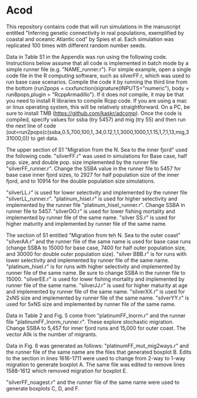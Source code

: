 # Acod
This repository contains code that will run simulations in the manuscript entitled
"Inferring genetic connectivity in real populations, exemplified by coastal and oceanic Atlantic cod" by Spies et al.
Each simulation was replicated 100 times with different random number seeds. 

Data in Table S1 in the Appendix was run using the following code. Instructions below assume that all code is implemented in batch mode by a simple runner file (e.g. "NAME_runner.r"). For simple example, open a single code file in the R computing software, such as silverFF.r, which was used to run base case scenarios. Compile the code it by running the third line from the bottom (run2pops = cxxfunction(signature(INPUTS="numeric"), body = run8pops,plugin = "RcppArmadillo"). If it does not compile, it may be that you need to install R libraries to compile Rcpp code. If you are using a mac or linux operating system, this will be relatively straightforward. On a PC, be sure to install TMB (https://github.com/kaskr/adcomp). Once the code is compiled, specify values for ssba (try 5457) and mig (try 55) and then run the next line of code (out=run2pops(c(ssba,0.5,700,100,1,.34,0.12,1,1,3000,1000,1,1.15,1,7,1,13,mig,331000,0)) to get data.

The upper section of S1 "Migration from the N. Sea to the inner fjord" used the following code. 
"silverFF.r" was used in simulations for Base case, half pop. size, and double pop. size implemented by the runner file 
"silverFF_runner.r". Change the SSBA value in the runner file to 5457 for base case inner fjord sizes, to 2927 for half population 
size of the inner fjord, and to 10914 for the double population size simulations. 

"silverLL.r" is used for lower selectivity and implemented by the runner file "silverLL_runner.r".
"platinum_hisel.r" is used for higher selectivity and implemented by the runner file "platinum_hisel_runner.r". 
Change SSBA in runner file to 5457.
"silverOO.r" is used for lower fishing mortality and implemented by runner file of the same name.
"silver SS.r" is used for higher maturity and implemented by runner file of the same name.

The section of S1 entitled "Migration from teh N. Sea to the outer coast"
"silverAA.r" and the runner file of the same name is used for base case runs (change SSBA to 15000 for base case, 7400 for half 
outer population size, and 30000 for double outer population size).
"silver BBB.r" is for runs with lower selectivity and implemented by runner file of the same name.
"platinum_hisel.r" is for runs with higher selectivity and implemented by runner file of the same name. Be sure to change SSBA 
in the runner file to 15000.
"silverEE.r" is used for lower fishing mortality and implemented by runner file of the same name.
"silverJJ.r" is used for higher maturity at age and implemented by runner file of the same name.
"silverXX.r" is used for 2xNS size and implemented by runner file of the same name.
"silverYY.r" is used for 5xNS size and implemented by runner file of the same name.

Data in Table 2 and Fig. 5 come from 
"platinumFF_lnorm.r" and the runner file "platinumFF_lnorm_runner.r". These explore stochastic migration. Change SSBA to 5,457 for inner fjord runs and 15,000
for outer coast. The vector Allk is the number of migrants.

Data in Fig. 6 was generated as follows:
"platinumFF_mut_mig2ways.r" and the runner file of the same name are the files that generated boxplot B. 
Edits to the section in lines 1616-1711 were used to change from 2-way to 1-way migration to generate boxplot A. 
The same file was edited to remove lines 1588-1612 which removed migration for boxplot E.

"silverFF_noagest.r" and the runner file of the same name were used to generate boxplots C, D, and F.


